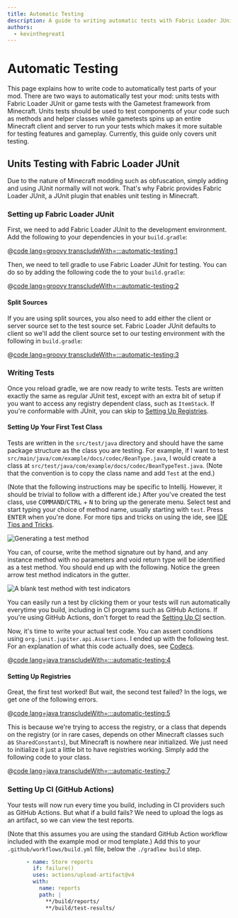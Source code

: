 ```yaml
---
title: Automatic Testing
description: A guide to writing automatic tests with Fabric Loader JUnit.
authors:
  - kevinthegreat1
---
```


# Automatic Testing

This page explains how to write code to automatically test parts of your mod.
There are two ways to automatically test your mod:
units tests with Fabric Loader JUnit or game tests with the Gametest framework from Minecraft.
Units tests should be used to test components of your code such as methods and helper classes
while gametests spins up an entire Minecraft client and server to run your tests
which makes it more suitable for testing features and gameplay.
Currently, this guide only covers unit testing.

## Units Testing with Fabric Loader JUnit

Due to the nature of Minecraft modding such as obfuscation, simply adding and using JUnit normally will not work.
That's why Fabric provides Fabric Loader JUnit, a JUnit plugin that enables unit testing in Minecraft.

### Setting up Fabric Loader JUnit

First, we need to add Fabric Loader JUnit to the development environment. Add the following to your dependencies in your `build.gradle`:

@[code lang=groovy transcludeWith=:::automatic-testing:1](@/reference/build.gradle)

Then, we need to tell gradle to use Fabric Loader JUnit for testing. You can do so by adding the following code the to your `build.gradle`:

@[code lang=groovy transcludeWith=:::automatic-testing:2](@/reference/build.gradle)

#### Split Sources

If you are using split sources, you also need to add either the client or server source set to the test source set.
Fabric Loader JUnit defaults to client so we'll add the client source set to our testing environment with the following in `build.gradle`:

@[code lang=groovy transcludeWith=:::automatic-testing:3](@/reference/build.gradle)

### Writing Tests

Once you reload gradle, we are now ready to write tests.
Tests are written exactly the same as regular JUnit test,
except with an extra bit of setup if you want to access any registry dependent class, such as `ItemStack`.
If you're conformable with JUnit, you can skip to [Setting Up Registries](#setting-up-registries).

#### Setting Up Your First Test Class

Tests are written in the `src/test/java` directory and should have the same package structure as the class you are testing.
For example, if I want to test `src/main/java/com/example/docs/codec/BeanType.java`, 
I would create a class at `src/test/java/com/example/docs/codec/BeanTypeTest.java`.
(Note that the convention is to copy the class name and add `Test` at the end.)

(Note that the following instructions may be specific to Intellij. However, it should be trivial to follow with a different ide.)
After you've created the test class, use <kbd>COMMAND</kbd>/<kbd>CTRL</kbd> + <kbd>N</kbd> to bring up the generate menu.
Select test and start typing your choice of method name, usually starting with `test`. Press <kbd>ENTER</kbd> when you're done.
For more tips and tricks on using the ide, see [IDE Tips and Tricks](ide-tips-and-tricks#code-generation).

![Generating a test method](/assets/develop/misc/automatic-testing/unit_testing_01.png)

You can, of course, write the method signature out by hand, and any instance method with no parameters and void return type will be identified as a test method.
You should end up with the following. Notice the green arrow test method indicators in the gutter.

![A blank test method with test indicators](/assets/develop/misc/automatic-testing/unit_testing_02.png)

You can easily run a test by clicking them or your tests will run automatically everytime you build,
including in CI programs such as GitHub Actions. If you're using GitHub Actions, don't forget to read the [Setting Up CI](#setting-up-ci-github-actions) section.

Now, it's time to write your actual test code. You can assert conditions using `org.junit.jupiter.api.Assertions`.
I ended up with the following test. For an explanation of what this code actually does, see [Codecs](codecs#registry-dispatch).

@[code lang=java transcludeWith=:::automatic-testing:4](@/reference/latest/src/test/java/com/example/docs/codec/BeanTypeTest.java)

#### Setting Up Registries

Great, the first test worked! But wait, the second test failed? In the logs, we get one of the following errors.

@[code lang=java transcludeWith=:::automatic-testing:5](@/reference/latest/src/test/java/com/example/docs/codec/BeanTypeTest.java)

This is because we're trying to access the registry, or a class that depends on the registry
(or in rare cases, depends on other Minecraft classes such as `SharedConstants`),
but Minecraft is nowhere near initialized. We just need to initialize it just a little bit to have registries working.
Simply add the following code to your class.

@[code lang=java transcludeWith=:::automatic-testing:7](@/reference/latest/src/test/java/com/example/docs/codec/BeanTypeTest.java)

### Setting Up CI (GitHub Actions)

Your tests will now run every time you build, including in CI providers such as GitHub Actions.
But what if a build fails? We need to upload the logs as an artifact, so we can view the test reports.

(Note that this assumes you are using the standard GitHub Action workflow included with the example mod or mod template.)
Add this to your `.github/workflows/build.yml` file, below the `./gradlew build` step.

```yaml
      - name: Store reports
        if: failure()
        uses: actions/upload-artifact@v4
        with:
          name: reports
          path: |
            **/build/reports/
            **/build/test-results/
```
